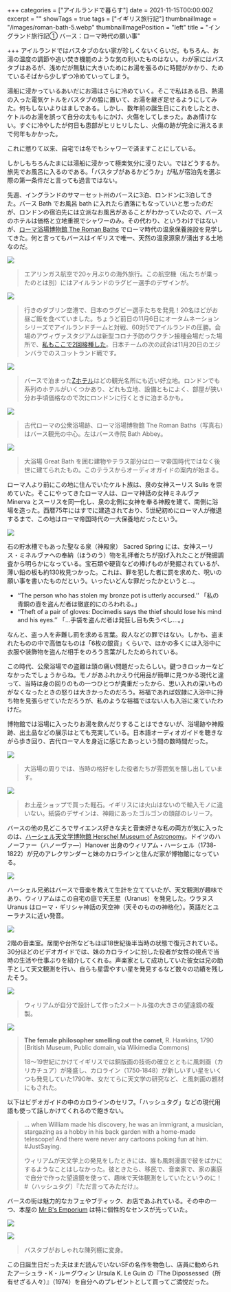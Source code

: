 +++
categories = ["アイルランドで暮らす"]
date = 2021-11-15T00:00:00Z
excerpt = ""
showTags = true
tags = ["イギリス旅行記"]
thumbnailImage = "/images/roman-bath-5.webp"
thumbnailImagePosition = "left"
title = "イングランド旅行記① バース：ローマ時代の願い事"

+++
アイルランドではバスタブのない家が珍しくないくらいだ。もちろん、お湯の温度の調節や追い焚き機能のような気の利いたものはない。わが家にはバスタブはあるが、浅めだが無駄に大きいためにお湯を張るのに時間がかかり、ためているそばから少しずつ冷めていってしまう。

<!--more-->

湯船に浸かっているあいだにお湯はさらに冷めていく。そこで私はある日、熱湯の入った電気ケトルをバスタブの脇に置いて、お湯を継ぎ足せるようにしてみた。何もしないよりはましである。しかし、数年前の誕生日にこれをしたとき、ケトルのお湯を誤って自分の太ももにかけ、火傷をしてしまった。ああ情けない。すぐに冷やしたが何日も患部がヒリヒリしたし、火傷の跡が完全に消えるまで何年もかかった。

これに懲りて以来、自宅では冬でもシャワーで済ますことにしている。

しかしもちろんたまには湯船に浸かって極楽気分に浸りたい。ではどうするか。旅先でお風呂に入るのである。「バスタブがあるかどうか」が私が宿泊先を選ぶ際の第一条件だと言っても過言ではない。

先週、イングランドのサマーセット州のバースに3泊、ロンドンに3泊してきた。バース Bath でお風呂 bath に入れたら洒落にもなっていいと思ったのだが、ロンドンの宿泊先には立派なお風呂があることがわかっていたので、バースのホテルは価格と立地重視でシャワーのみ。その代わり、というわけではないが、[ローマ浴場博物館 The Roman Baths](https://www.romanbaths.co.uk/) でローマ時代の温泉保養施設を見学してきた。何と言ってもバースはイギリスで唯一、天然の温泉源泉が湧出する土地なのだ。

![](/images/aerlingus-rugby.webp)

> エアリンガス航空で20ヶ月ぶりの海外旅行。この航空機（私たちが乗ったのとは別）にはアイルランドのラグビー選手のデザインが。

![](/images/japanese-rugby-team.webp)

> 行きのダブリン空港で、日本のラグビー選手たちを発見！20名ほどがお昼ご飯を食べていました。ちょうど前日の11月6日にオータムネーションシリーズでアイルランドチームと対戦、60対5でアイルランドの圧勝。会場のアヴィヴァスタジアムは新型コロナ予防のワクチン接種会場だった場所で、[私もここで2回接種した](https://www.riastra.com/2021/06/%E4%B8%80%E5%9B%9E%E7%9B%AE%E3%81%AE%E3%83%AF%E3%82%AF%E3%83%81%E3%83%B3%E6%8E%A5%E7%A8%AE%E3%82%92%E3%81%97%E3%81%A6%E3%81%8D%E3%81%9F/)。日本チームの次の試合は11月20日のエジンバラでのスコットランド戦です。

![](/images/z-hotel.webp)

> バースで泊まった[Zホテル](https://www.thezhotels.com/)はどの観光名所にも近い好立地。ロンドンでも系列のホテルがいくつかあり、どれも立地、設備ともによく、部屋が狭い分お手頃価格なので次にロンドンに行くときに泊まるかも。

![](/images/roman-bath.webp)

> 古代ローマの公衆浴場跡、ローマ浴場博物館 The Roman Baths（写真右）はバース観光の中心。左はバース寺院 Bath Abbey。

![](/images/roman-bath-5.webp)

> 大浴場 Great Bath を囲む建物やテラス部分はローマ帝国時代ではなく後世に建てられたもの。このテラスからオーディオガイドの案内が始まる。

ローマ人より前にこの地に住んでいたケルト族は、泉の女神スーリス Sulis を崇めていた。そこにやってきたローマ人は、ローマ神話の女神ミネルヴァ Minerva とスーリスを同一化し、泉の北側に女神を奉る神殿を建て、南側に浴場を造った。西暦75年にはすでに建造されており、5世紀初めにローマ人が撤退するまで、この地はローマ帝国時代の一大保養地だったという。

![](/images/roman-bath-4.webp)

石の貯水槽でもあった聖なる泉（神殿泉） Sacred Spring には、女神スーリス・ミネルヴァへの奉納（ほうのう）物を礼拝者たちが投げ入れたことが発掘調査から明らかになっている。宝石類や硬貨などの捧げものが発掘されているが、薄い鉛の板も約130枚見つかった。これは、罪を犯した者に罰を求めた、呪いの願い事を書いたものだという。いったいどんな罪だったかというと...。

* ‘‘The person who has stolen my bronze pot is utterly accursed.’’ 「私の青銅の壺を盗んだ者は徹底的にのろわれる。」
* ‘‘Theft of a pair of gloves: Docimedis says the thief should lose his mind and his eyes.’’ 「...手袋を盗んだ者は発狂し目も失うべし…。」

なんと、盗っ人を非難し罰を求める言葉。殺人などの罪ではない。しかも、盗まれたものの中で高価なものは「6枚の銀貨」くらいで、ほかの多くには入浴中に衣服や装飾物を盗んだ相手をのろう言葉がしたためられている。

この時代、公衆浴場での盗難は頭の痛い問題だったらしい。鍵つきロッカーなどなかったでしょうからね。モノがあふれかえり代用品が簡単に見つかる現代と違って、当時は身の回りのもの一つひとつが貴重だったから、思い入れの深いものがなくなったときの怒りは大きかったのだろう。裕福であれば奴隷に入浴中に持ち物を見張らせていただろうが、私のような裕福ではない人も入浴に来ていたわけだ。

博物館では浴場に入ったりお湯を飲んだりすることはできないが、浴場跡や神殿跡、出土品などの展示はとても充実している。日本語オーディオガイドを聴きながら歩き回り、古代ローマ人を身近に感じたあっという間の数時間だった。

![](/images/roman-bath-3.webp)

> 大浴場の周りでは、当時の格好をした役者たちが雰囲気を醸し出しています。

![](/images/roman-bath-omiyage.webp)

> お土産ショップで買った軽石。イギリスには火山はないので輸入モノに違いない。紙袋のデザインは、神殿にあったゴルゴンの頭部のレリーフ。

バースの他の見どころでサイエンス好きな夫と音楽好きな私の両方が気に入ったのは、[ハーシェル天文学博物館 Herschel Museum of Astronomy](https://herschelmuseum.org.uk/)。ドイツのハノーファー（ハノーヴァ―）Hanover 出身のウィリアム・ハーシェル（1738‐1822）が兄のアレクサンダーと妹のカロラインと住んだ家が博物館になっている。

![](/images/herschel-museum-2.webp)

ハーシェル兄弟はバースで音楽を教えて生計を立てていたが、天文観測が趣味であり、ウィリアムはこの自宅の庭で天王星（Uranus）を発見した。ウラヌス Uranus はローマ・ギリシャ神話の天空神（天そのものの神格化）。英語だとユーラナスに近い発音。

![](/images/herschel-museum-1.webp)

2階の音楽室。居間や台所などもほぼ18世紀後半当時の状態で復元されている。30分ほどのビデオガイドでは、妹のカロラインに扮した役者が女性の視点で当時の生活や仕事ぶりを紹介してくれる。声楽家として成功していた彼女は兄の助手として天文観測を行い、自らも星雲やすい星を発見するなど数々の功績を残したそう。

![](/images/herschel-museum-3.webp)

> ウィリアムが自分で設計して作った2メートル強の大きさの望遠鏡の複製。

![](/images/the_female_philosopher-_smelling_out_the_comet.webp)

> **The female philosopher smelling out the comet**, R. Hawkins, 1790 (British Museum, Public domain, via Wikimedia Commons)
>
> 18～19世紀にかけてイギリスでは銅版画の技術の確立とともに風刺画（カリカチュア）が隆盛し、カロライン（1750‐1848）が新しいすい星をいくつも発見していた1790年、女だてらに天文学の研究など、と風刺画の題材にもされた。

以下はビデオガイドの中のカロラインのセリフ。「ハッシュタグ」などの現代用語も使って話しかけてくれるので飽きない。

> ... when William made his discovery, he was an immigrant, a musician, stargazing as a hobby in his back garden with a home-made telescope! And there were never any cartoons poking fun at him. #JustSaying.
>
> ウィリアムが天文学上の発見をしたときには、誰も風刺漫画で彼をばかにするようなことはしなかった。彼ときたら、移民で、音楽家で、家の裏庭で自分で作った望遠鏡を使って、趣味で天体観測をしていたというのに！#（ハッシュタグ）『ただ言ってみただけ』。

バースの街は魅力的なカフェやブティック、お店であふれている。その中の一つ、本屋の [Mr B's Emporium](https://mrbsemporium.com/) は特に個性的なセンスが光っていた。

![](/images/mr-b-emporium-2.webp)

![](/images/mr-b-emporium-1.webp)

> バスタブがおしゃれな陳列棚に変身。

この日誕生日だった夫はまだ読んでいないSFの名作を物色し、店員に勧められたアーシュラ・K・ル＝グウィン Ursula K. Le Guin の『The Dipossessed（所有せざる人々）』（1974）を自分へのプレゼントとして買ってご満悦だった。